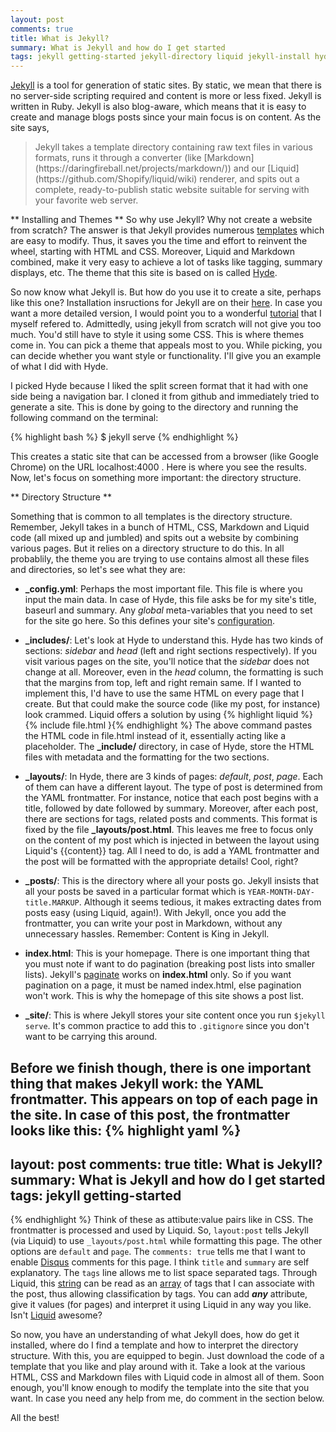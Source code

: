 ```yaml
---
layout: post
comments: true
title: What is Jekyll?
summary: What is Jekyll and how do I get started
tags: jekyll getting-started jekyll-directory liquid jekyll-install hyde yaml-frontmatter
---
```


[Jekyll](https://jekyllrb.com) is a tool for generation of static sites. By static, we mean that there is no server-side scripting required and content is more or less fixed. Jekyll is written in Ruby. Jekyll is also blog-aware, which means that it is easy to create and manage blogs posts since your main focus is on content. As the site says,
<blockquote>Jekyll takes a template directory containing raw text files in various formats, runs it through a converter (like [Markdown](https://daringfireball.net/projects/markdown/)) and our [Liquid](https://github.com/Shopify/liquid/wiki) renderer, and spits out a complete, ready-to-publish static website suitable for serving with your favorite web server.</blockquote>

** Installing and Themes **
So why use Jekyll? Why not create a website from scratch? The answer is that Jekyll provides numerous [templates](https://jekyllthemes.org/) which are easy to modify. Thus, it saves you the time and effort to reinvent the wheel, starting with HTML and CSS. Moreover, Liquid and Markdown combined, make it very easy to achieve a lot of tasks like tagging, summary displays, etc. The theme that this site is based on is called [Hyde](https://github.com/poole/hyde).

So now know what Jekyll is. But how do you use it to create a site, perhaps like this one? Installation insructions for Jekyll are on their [here](http://jekyllrb.com/docs/installation/). In case you want a more detailed version, I would point you to a wonderful [tutorial](https://www.taniarascia.com/make-a-static-website-with-jekyll/) that I myself refered to. Admittedly, using jekyll from scratch will not give you too much. You'd still have to style it using some CSS. This is where themes come in. You can pick a theme that appeals most to you. While picking, you can decide whether you want style or functionality. I'll give you an example of what I did with Hyde.

I picked Hyde because I liked the split screen format that it had with one side being a navigation bar. I cloned it from github and immediately tried to generate a site. This is done by going to the directory and running the following command on the terminal:

{% highlight bash %}
$ jekyll serve
{% endhighlight %}

This creates a static site that can be accessed from a browser (like Google Chrome) on the URL localhost:4000 . Here is where you see the results. Now, let's focus on something more important: the directory structure.

** Directory Structure **

Something that is common to all templates is the directory structure. Remember, Jekyll takes in a bunch of HTML, CSS, Markdown and Liquid code (all mixed up and jumbled) and spits out a website by combining various pages. But it relies on a directory structure to do this. In all probablily, the theme you are trying to use contains almost all these files and directories, so let's see what they are:

* **_config.yml**: Perhaps the most important file. This file is where you input the main data. In case of Hyde, this file asks be for my site's title, baseurl and summary. Any *global* meta-variables that you need to set for the site go here. So this defines your site's [configuration](https://jekyllrb.com/docs/configuration/).

* **_includes/**: Let's look at Hyde to understand this. Hyde has two kinds of sections: *sidebar* and *head* (left and right sections respectively). If you visit various pages on the site, you'll notice that the *sidebar* does not change at all. Moreover, even in the *head* column, the formatting is such that the margins from top, left and right remain same. If I wanted to implement this, I'd have to use the same HTML on every page that I create. But that could make the source code (like my post, for instance) look crammed. Liquid offers a solution by using {% highlight liquid %} \{\% include file.html \}{% endhighlight %} The above command pastes the HTML code in file.html instead of it, essentially acting like a placeholder. The **\_include/** directory, in case of Hyde, store the HTML files with metadata and the formatting for the two sections.

* **_layouts/**: In Hyde, there are 3 kinds of pages: *default*, *post*, *page*. Each of them can have a different layout. The type of post is determined from the YAML frontmatter. For instance, notice that each post begins with a title, followed by date followed by summary. Moreover, after each post, there are sections for tags, related posts and comments. This format is fixed by the file **_layouts/post.html**. This leaves me free to focus only on the content of my post which is injected in between the layout using Liquid's \{\{content\}\} tag. All I need to do, is add a YAML frontmatter and the post will be formatted with the appropriate details! Cool, right?

* **_posts/**: This is the directory where all your posts go. Jekyll insists that all your posts be saved in a particular format which is `YEAR-MONTH-DAY-title.MARKUP`. Although it seems tedious, it makes extracting dates from posts easy (using Liquid, again!). With Jekyll, once you add the frontmatter, you can write your post in Markdown, without any unnecessary hassles. Remember: Content is King in Jekyll.

* **index.html**: This is your homepage. There is one important thing that you must note if want to do pagination (breaking post lists into smaller lists). Jekyll's [paginate](https://jekyllrb.com/docs/pagination/) works on **index.html** only. So if you want pagination on a page, it must be named index.html, else pagination won't work. This is why the homepage of this site shows a post list.

* **_site/**: This is where Jekyll stores your site content once you run `$jekyll serve`. It's common practice to add this to `.gitignore` since you don't want to be carrying this around.

Before we finish though, there is one important thing that makes Jekyll work: the YAML frontmatter. This appears on top of each page in the site. In case of this post, the frontmatter looks like this:
{% highlight yaml %}
---
layout: post
comments: true
title: What is Jekyll?
summary: What is Jekyll and how do I get started
tags: jekyll getting-started
---
{% endhighlight %}
Think of these as attibute:value pairs like in CSS. The frontmatter is processed and used by Liquid. So, `layout:post` tells Jekyll (via Liquid) to use `_layouts/post.html` while formatting this page. The other options are `default` and `page`. The `comments: true` tells me that I want to enable [Disqus](https://www.disqus.com) comments for this page. I think `title` and `summary` are self explanatory. The `tags` line allows me to list space separated tags. Through Liquid, this [string](https://shopify.github.io/liquid/basics/types/#string) can be read as an [array](https://shopify.github.io/liquid/basics/types/#array) of tags that I can associate with the post, thus allowing classification by tags. You can add ***any*** attribute, give it values (for pages) and interpret it using Liquid in any way you like. Isn't [Liquid](https://shopify.github.io/liquid/) awesome?


So now, you have an understanding of what Jekyll does, how do get it installed, where do I find a template and how to interpret the directory structure. With this, you are equipped to begin. Just download the code of a template that you like and play around with it. Take a look at the various HTML, CSS and Markdown files with Liquid code in almost all of them. Soon enough, you'll know enough to modify the template into the site that you want. In case you need any help from me, do comment in the section below.

All the best!
